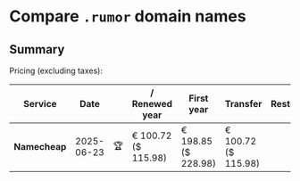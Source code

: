 # Compare `.rumor` domain names

## Summary

Pricing (excluding taxes):

| Service | Date |  | / Renewed year | First year | Transfer | Restoration |
|--|--|--|--|--|--|--|
| **Namecheap** | 2025-06-23 | 🏆 | € 100.72<br>($ 115.98) | € 198.85<br>($ 228.98) | € 100.72<br>($ 115.98) |  |
